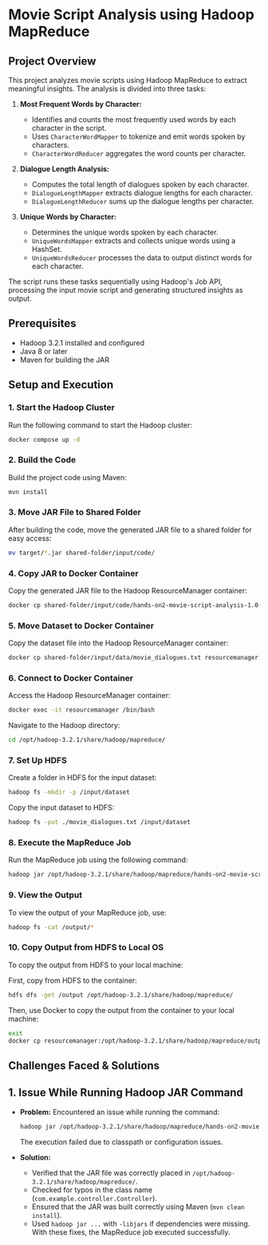 # Movie Script Analysis using Hadoop MapReduce

## Project Overview
This project analyzes movie scripts using Hadoop MapReduce to extract meaningful insights. The analysis is divided into three tasks:

1. **Most Frequent Words by Character:**
   - Identifies and counts the most frequently used words by each character in the script.
   - Uses `CharacterWordMapper` to tokenize and emit words spoken by characters.
   - `CharacterWordReducer` aggregates the word counts per character.

2. **Dialogue Length Analysis:**
   - Computes the total length of dialogues spoken by each character.
   - `DialogueLengthMapper` extracts dialogue lengths for each character.
   - `DialogueLengthReducer` sums up the dialogue lengths per character.

3. **Unique Words by Character:**
   - Determines the unique words spoken by each character.
   - `UniqueWordsMapper` extracts and collects unique words using a HashSet.
   - `UniqueWordsReducer` processes the data to output distinct words for each character.

The script runs these tasks sequentially using Hadoop's Job API, processing the input movie script and generating structured insights as output.

## Prerequisites
- Hadoop 3.2.1 installed and configured
- Java 8 or later
- Maven for building the JAR

## Setup and Execution

### 1. Start the Hadoop Cluster
Run the following command to start the Hadoop cluster:

```bash
docker compose up -d
```

### 2. Build the Code
Build the project code using Maven:

```bash
mvn install
```

### 3. Move JAR File to Shared Folder
After building the code, move the generated JAR file to a shared folder for easy access:

```bash
mv target/*.jar shared-folder/input/code/
```

### 4. Copy JAR to Docker Container
Copy the generated JAR file to the Hadoop ResourceManager container:

```bash
docker cp shared-folder/input/code/hands-on2-movie-script-analysis-1.0-SNAPSHOT.jar resourcemanager:/opt/hadoop-3.2.1/share/hadoop/mapreduce/
```

### 5. Move Dataset to Docker Container
Copy the dataset file into the Hadoop ResourceManager container:

```bash
docker cp shared-folder/input/data/movie_dialogues.txt resourcemanager:/opt/hadoop-3.2.1/share/hadoop/mapreduce/
```

### 6. Connect to Docker Container
Access the Hadoop ResourceManager container:

```bash
docker exec -it resourcemanager /bin/bash
```

Navigate to the Hadoop directory:

```bash
cd /opt/hadoop-3.2.1/share/hadoop/mapreduce/
```

### 7. Set Up HDFS
Create a folder in HDFS for the input dataset:

```bash
hadoop fs -mkdir -p /input/dataset
```

Copy the input dataset to HDFS:

```bash
hadoop fs -put ./movie_dialogues.txt /input/dataset
```

### 8. Execute the MapReduce Job
Run the MapReduce job using the following command:

```bash
hadoop jar /opt/hadoop-3.2.1/share/hadoop/mapreduce/hands-on2-movie-script-analysis-1.0-SNAPSHOT.jar com.example.controller.Controller /input/dataset/movie_dialogues.txt /output
```

### 9. View the Output
To view the output of your MapReduce job, use:

```bash
hadoop fs -cat /output/*
```

### 10. Copy Output from HDFS to Local OS
To copy the output from HDFS to your local machine:

First, copy from HDFS to the container:

```bash
hdfs dfs -get /output /opt/hadoop-3.2.1/share/hadoop/mapreduce/
```

Then, use Docker to copy the output from the container to your local machine:

```bash
exit
docker cp resourcemanager:/opt/hadoop-3.2.1/share/hadoop/mapreduce/output/ shared-folder/output/
```

## Challenges Faced & Solutions

## 1. Issue While Running Hadoop JAR Command
- **Problem:** Encountered an issue while running the command:
  
  ```bash
  hadoop jar /opt/hadoop-3.2.1/share/hadoop/mapreduce/hands-on2-movie-script-analysis-1.0-SNAPSHOT.jar com.example.controller.Controller /input/dataset/movie_dialogues.txt /output
  ``` 
  The execution failed due to classpath or configuration issues.
- **Solution:**
  - Verified that the JAR file was correctly placed in `/opt/hadoop-3.2.1/share/hadoop/mapreduce/`.
  - Checked for typos in the class name (`com.example.controller.Controller`).
  - Ensured that the JAR was built correctly using Maven (`mvn clean install`).
  - Used `hadoop jar ...` with `-libjars` if dependencies were missing.
With these fixes, the MapReduce job executed successfully.


